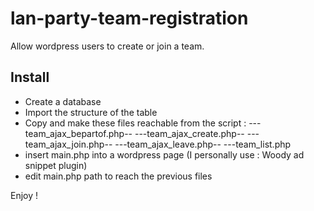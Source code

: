 # lan-party-team-registration
Allow wordpress users to create or join a team.

## Install

- Create a database
- Import the structure of the table
- Copy and make these files reachable from the script :
---team_ajax_bepartof.php--
---team_ajax_create.php--
---team_ajax_join.php--
---team_ajax_leave.php--
---team_list.php
- insert main.php into a wordpress page (I personally use : Woody ad snippet plugin)
- edit main.php path to reach the previous files

Enjoy !
